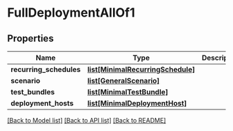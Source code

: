 # FullDeploymentAllOf1

## Properties
Name | Type | Description | Notes
------------ | ------------- | ------------- | -------------
**recurring_schedules** | [**list[MinimalRecurringSchedule]**](MinimalRecurringSchedule.md) |  | [optional] 
**scenario** | [**list[GeneralScenario]**](GeneralScenario.md) |  | [optional] 
**test_bundles** | [**list[MinimalTestBundle]**](MinimalTestBundle.md) |  | [optional] 
**deployment_hosts** | [**list[MinimalDeploymentHost]**](MinimalDeploymentHost.md) |  | [optional] 

[[Back to Model list]](../README.md#documentation-for-models) [[Back to API list]](../README.md#documentation-for-api-endpoints) [[Back to README]](../README.md)


